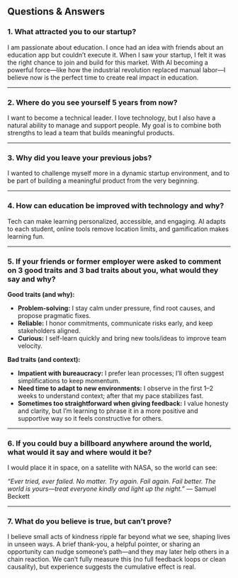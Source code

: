 ## Questions & Answers

### 1. What attracted you to our startup?  
I am passionate about education. I once had an idea with friends about an education app but couldn’t execute it. When I saw your startup, I felt it was the right chance to join and build for this market. With AI becoming a powerful force—like how the industrial revolution replaced manual labor—I believe now is the perfect time to create real impact in education.  

---

### 2. Where do you see yourself 5 years from now?  
I want to become a technical leader. I love technology, but I also have a natural ability to manage and support people. My goal is to combine both strengths to lead a team that builds meaningful products.  

---

### 3. Why did you leave your previous jobs?  
I wanted to challenge myself more in a dynamic startup environment, and to be part of building a meaningful product from the very beginning.  

---

### 4. How can education be improved with technology and why?  
Tech can make learning personalized, accessible, and engaging. AI adapts to each student, online tools remove location limits, and gamification makes learning fun.  

---

### 5. If your friends or former employer were asked to comment on 3 good traits and 3 bad traits about you, what would they say and why?  

**Good traits (and why):**  
- **Problem-solving:** I stay calm under pressure, find root causes, and propose pragmatic fixes.  
- **Reliable:** I honor commitments, communicate risks early, and keep stakeholders aligned.  
- **Curious:** I self-learn quickly and bring new tools/ideas to improve team velocity.  

**Bad traits (and context):**  
- **Impatient with bureaucracy:** I prefer lean processes; I’ll often suggest simplifications to keep momentum.  
- **Need time to adapt to new environments:** I observe in the first 1–2 weeks to understand context; after that my pace stabilizes fast.  
- **Sometimes too straightforward when giving feedback:** I value honesty and clarity, but I’m learning to phrase it in a more positive and supportive way so it feels constructive for others.

---

### 6. If you could buy a billboard anywhere around the world, what would it say and where would it be?  
I would place it in space, on a satellite with NASA, so the world can see:  

*“Ever tried, ever failed. No matter. Try again. Fail again. Fail better. The world is yours—treat everyone kindly and light up the night.”* — Samuel Beckett  

---

### 7. What do you believe is true, but can’t prove?  
I believe small acts of kindness ripple far beyond what we see, shaping lives in unseen ways. A brief thank-you, a helpful pointer, or sharing an opportunity can nudge someone’s path—and they may later help others in a chain reaction. We can’t fully measure this (no full feedback loops or clean causality), but experience suggests the cumulative effect is real.

